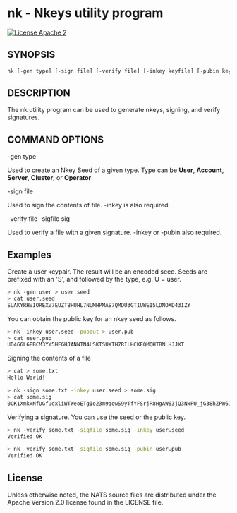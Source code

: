 # nk - Nkeys utility program

[![License Apache 2](https://img.shields.io/badge/License-Apache2-blue.svg)](https://www.apache.org/licenses/LICENSE-2.0)

## SYNOPSIS

```bash
nk [-gen type] [-sign file] [-verify file] [-inkey keyfile] [-pubin keyfile] [-pubout] [-e entropy]
```

## DESCRIPTION

The nk utility program can be used to generate nkeys, signing, and verify signatures.

## COMMAND OPTIONS

-gen type

Used to create an Nkey Seed of a given type. Type can be **User**, **Account**, **Server**, **Cluster**, or **Operator**

-sign file

Used to sign the contents of file. -inkey is also required.

-verify file -sigfile sig

Used to verify a file with a given signature. -inkey or -pubin also required.

## Examples

Create a user keypair. The result will be an encoded seed. Seeds are prefixed with an 'S', and followed by the type, e.g. U = user.

```bash
> nk -gen user > user.seed
> cat user.seed
SUAKYRHVIOREXV7EUZTBHUHL7NUMHPMAS7QMDU3GTIUWEI5LDNOXD43IZY
```

You can obtain the public key for an nkey seed as follows.

```bash
> nk -inkey user.seed -pubout > user.pub
> cat user.pub
UD466L6EBCM3YY5HEGHJANNTN4LSKTSUXTH7RILHCKEQMQHTBNLHJJXT
```

Signing the contents of a file

```bash
> cat > some.txt
Hello World!

> nk -sign some.txt -inkey user.seed > some.sig
> cat some.sig
0CK1XmkxNfUGfudxliWTWeoETgIo23m9qowS9yTfYFSrjR8HgAW63jQ3NxPU_jG38hZPW61IZSun37N690CkDg
```

Verifying a signature. You can use the seed or the public key.

```bash
> nk -verify some.txt -sigfile some.sig -inkey user.seed
Verified OK

> nk -verify some.txt -sigfile some.sig -pubin user.pub
Verified OK
```

## License

Unless otherwise noted, the NATS source files are distributed
under the Apache Version 2.0 license found in the LICENSE file.
